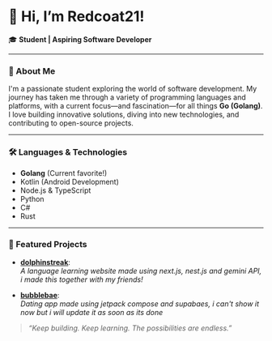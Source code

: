 # 👋 Hi, I’m Redcoat21!

🎓 **Student | Aspiring Software Developer**

---

### 🚀 About Me

I'm a passionate student exploring the world of software development. My journey has taken me through a variety of programming languages and platforms, with a current focus—and fascination—for all things **Go (Golang)**. I love building innovative solutions, diving into new technologies, and contributing to open-source projects.

---

### 🛠️ Languages & Technologies

- **Golang** (Current favorite!)
- Kotlin (Android Development)
- Node.js & TypeScript
- Python
- C#
- Rust

---

### 🌟 Featured Projects

- [**dolphinstreak**](https://github.com/Redcoat21/dolphinstreak):  
  _A language learning website made using next.js, nest.js and gemini API, i made this together with my friends!_

- [**bubblebae**](https://github.com/Redcoat21/bubblebae):  
  _Dating app made using jetpack compose and supabaes, i can't show it now but i will update it as soon as its done_

> _“Keep building. Keep learning. The possibilities are endless.”_
